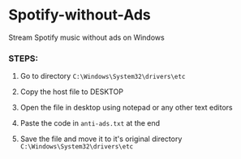 # Spotify-without-Ads
Stream Spotify music without ads on Windows

### STEPS:
1. Go to directory `C:\Windows\System32\drivers\etc`

2. Copy the host file to DESKTOP

3. Open the file in desktop using notepad or any other text editors

4. Paste the code in `anti-ads.txt` at the end

5. Save the file and move it to it's original directory `C:\Windows\System32\drivers\etc`
